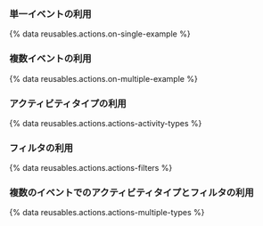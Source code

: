 ### 単一イベントの利用

{% data reusables.actions.on-single-example %}

### 複数イベントの利用

{% data reusables.actions.on-multiple-example %}

### アクティビティタイプの利用

{% data reusables.actions.actions-activity-types %}

### フィルタの利用

{% data reusables.actions.actions-filters %}

### 複数のイベントでのアクティビティタイプとフィルタの利用

{% data reusables.actions.actions-multiple-types %}
